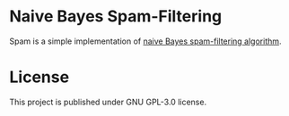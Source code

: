 # Naive Bayes Spam-Filtering

Spam is a simple implementation of [naive Bayes spam-filtering algorithm](https://en.wikipedia.org/wiki/Naive_Bayes_spam_filtering).

# License

This project is published under GNU GPL-3.0 license.
